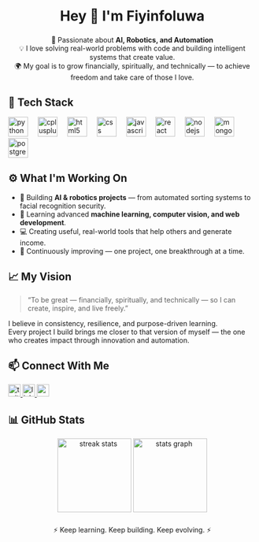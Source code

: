 <h1 align="center">Hey 👋 I'm Fiyinfoluwa</h1>

###

<p align="center">
  🚀 Passionate about <strong>AI, Robotics, and Automation</strong><br>
  💡 I love solving real-world problems with code and building intelligent systems that create value.<br>
  🌍 My goal is to grow financially, spiritually, and technically — to achieve freedom and take care of those I love.
</p>

###

<h2 align="left">🧠 Tech Stack</h2>

<div align="left">
  <img src="https://cdn.jsdelivr.net/gh/devicons/devicon/icons/python/python-original.svg" height="40" alt="python logo" />
  <img width="12" />
  <img src="https://cdn.jsdelivr.net/gh/devicons/devicon/icons/cplusplus/cplusplus-original.svg" height="40" alt="cplusplus logo" />
  <img width="12" />
  <img src="https://cdn.jsdelivr.net/gh/devicons/devicon/icons/html5/html5-original.svg" height="40" alt="html5 logo" />
  <img width="12" />
  <img src="https://cdn.jsdelivr.net/gh/devicons/devicon/icons/css3/css3-original.svg" height="40" alt="css logo" />
  <img width="12" />
  <img src="https://cdn.jsdelivr.net/gh/devicons/devicon/icons/javascript/javascript-original.svg" height="40" alt="javascript logo" />
  <img width="12" />
  <img src="https://cdn.jsdelivr.net/gh/devicons/devicon/icons/react/react-original.svg" height="40" alt="react logo" />
  <img width="12" />
  <img src="https://cdn.jsdelivr.net/gh/devicons/devicon/icons/nodejs/nodejs-original.svg" height="40" alt="nodejs logo" />
  <img width="12" />
  <img src="https://cdn.jsdelivr.net/gh/devicons/devicon/icons/mongodb/mongodb-original.svg" height="40" alt="mongodb logo" />
  <img width="12" />
  <img src="https://cdn.jsdelivr.net/gh/devicons/devicon/icons/postgresql/postgresql-original.svg" height="40" alt="postgresql logo" />
</div>

###

<h2 align="left">⚙️ What I'm Working On</h2>

- 🤖 Building **AI & robotics projects** — from automated sorting systems to facial recognition security.  
- 🧩 Learning advanced **machine learning, computer vision, and web development**.  
- 💻 Creating useful, real-world tools that help others and generate income.  
- 🌱 Continuously improving — one project, one breakthrough at a time.

###

<h2 align="left">📈 My Vision</h2>

> “To be great — financially, spiritually, and technically — so I can create, inspire, and live freely.”

I believe in consistency, resilience, and purpose-driven learning.  
Every project I build brings me closer to that version of myself — the one who creates impact through innovation and automation.

###

<h2 align="left">📫 Connect With Me</h2>

<div align="left">
  <a href="https://twitter.com/" target="_blank">
    <img src="https://img.shields.io/static/v1?message=Twitter&logo=twitter&color=1DA1F2&style=for-the-badge" height="25" alt="twitter logo" />
  </a>
  <a href="https://linkedin.com/in/" target="_blank">
    <img src="https://img.shields.io/static/v1?message=LinkedIn&logo=linkedin&color=0077B5&style=for-the-badge" height="25" alt="linkedin logo" />
  </a>
  <a href="mailto:fiyin@example.com">
    <img src="https://img.shields.io/static/v1?message=Email&logo=gmail&color=D14836&style=for-the-badge" height="25" alt="email logo" />
  </a>
</div>

###

<h2 align="left">📊 GitHub Stats</h2>

<div align="center">
  <img src="https://github-readme-streak-stats.herokuapp.com/?user=fiyinfoluwa&theme=tokyonight" height="150" alt="streak stats" />
  <img src="https://github-readme-stats.vercel.app/api?username=fiyinfoluwa&show_icons=true&theme=tokyonight" height="150" alt="stats graph" />
</div>

###

<p align="center">⚡ Keep learning. Keep building. Keep evolving. ⚡</p>
